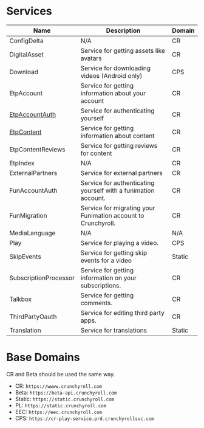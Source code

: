 Services
============

| Name | Description | Domain |
| ----- | ----- | ----- |
| ConfigDelta | N/A | CR |
| DigitalAsset | Service for getting assets like avatars | CR |
| Download | Service for downloading videos (Android only) | CPS |
| EtpAccount | Service for getting information about your account | CR |
| [EtpAccountAuth](/Services/EtpAccountAuth/README.md) | Service for authenticating yourself | CR |
| [EtpContent](/Services/EtpContent/README.md) | Service for getting information about content | CR |
| EtpContentReviews | Service for getting reviews for content | CR |
| EtpIndex | N/A | CR |
| ExternalPartners | Service for external partners | CR |
| FunAccountAuth | Service for authenticating yourself with a funimation account. | CR |
| FunMigration | Service for migrating your Funimation account to Crunchyroll. | CR |
| MediaLanguage | N/A | N/A |
| Play | Service for playing a video. | CPS |
| SkipEvents | Service for getting skip events for a video | Static |
| SubscriptionProcessor | Service for getting information on your subscriptions. | CR |
| Talkbox | Service for getting comments. | CR |
| ThirdPartyOauth | Service for editing third party apps. | CR |
| Translation | Service for translations | Static |

Base Domains
============

CR and Beta should be used the same way. 

* CR: `https://wwww.crunchyroll.com`
* Beta: `https://beta-api.crunchyroll.com`
* Static: `https://static.crunchyroll.com`
* PL: `https://static.crunchyroll.com`
* EEC: `https://eec.crunchyroll.com`
* CPS: `https://cr-play-service.prd.crunchyrollsvc.com`
